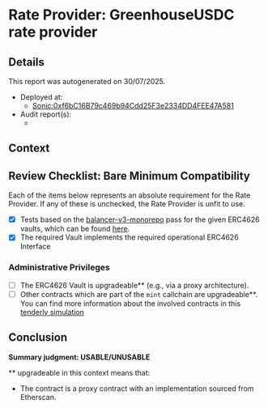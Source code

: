 
# Rate Provider: GreenhouseUSDC rate provider

## Details
This report was autogenerated on 30/07/2025.

- Deployed at:
    - [Sonic:0xf6bC16B79c469b94Cdd25F3e2334DD4FEE47A581](https://sonicscan.org/address/0xf6bC16B79c469b94Cdd25F3e2334DD4FEE47A581)
- Audit report(s):
    - [<audit title>](<link to audit>)

## Context
<Write a brief description of the intended functionality here.>

## Review Checklist: Bare Minimum Compatibility
Each of the items below represents an absolute requirement for the Rate Provider. If any of these is unchecked, the Rate Provider is unfit to use.

- [x] Tests based on the [balancer-v3-monorepo](https://github.com/balancer/balancer-v3-monorepo/tree/main/pkg/vault/test/foundry/fork) pass for the given ERC4626 vaults, which can be found [here](https://github.com/balancer/balancer-v3-erc4626-tests/tree/main/test).
- [x] The required Vault implements the required operational ERC4626 Interface

### Administrative Privileges
- [ ] The ERC4626 Vault is upgradeable** (e.g., via a proxy architecture).
- [ ] Other contracts which are part of the `mint` callchain are upgradeable**. You can find more information
   about the involved contracts in this [tenderly simulation](https://www.tdly.co/shared/simulation/2aa1beac-8603-42cd-95a9-cb2b503e0beb)

## Conclusion
**Summary judgment: USABLE/UNUSABLE**

** upgradeable in this context means that:
- The contract is a proxy contract with an implementation sourced from Etherscan.
    
